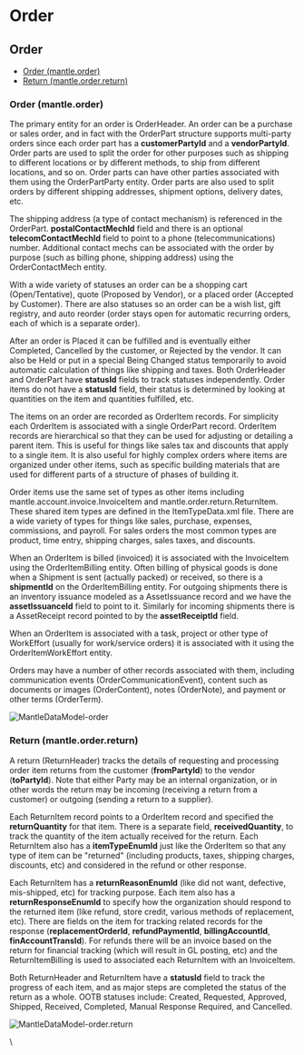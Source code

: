 # Order

## Order <a href="#order" id="order"></a>

* [Order (mantle.order)](https://www.moqui.org/m/docs/mantle/Mantle+Structure+and+UDM/Order#order-mantleorder)
* [Return (mantle.order.return)](https://www.moqui.org/m/docs/mantle/Mantle+Structure+and+UDM/Order#return-mantleorderreturn)

### Order (mantle.order) <a href="#order-mantleorder" id="order-mantleorder"></a>

The primary entity for an order is OrderHeader. An order can be a purchase or sales order, and in fact with the OrderPart structure supports multi-party orders since each order part has a **customerPartyId** and a **vendorPartyId**. Order parts are used to split the order for other purposes such as shipping to different locations or by different methods, to ship from different locations, and so on. Order parts can have other parties associated with them using the OrderPartParty entity. Order parts are also used to split orders by different shipping addresses, shipment options, delivery dates, etc.

The shipping address (a type of contact mechanism) is referenced in the OrderPart. **postalContactMechId** field and there is an optional **telecomContactMechId** field to point to a phone (telecommunications) number. Additional contact mechs can be associated with the order by purpose (such as billing phone, shipping address) using the OrderContactMech entity.

With a wide variety of statuses an order can be a shopping cart (Open/Tentative), quote (Proposed by Vendor), or a placed order (Accepted by Customer). There are also statuses so an order can be a wish list, gift registry, and auto reorder (order stays open for automatic recurring orders, each of which is a separate order).

After an order is Placed it can be fulfilled and is eventually either Completed, Cancelled by the customer, or Rejected by the vendor. It can also be Held or put in a special Being Changed status temporarily to avoid automatic calculation of things like shipping and taxes. Both OrderHeader and OrderPart have **statusId** fields to track statuses independently. Order items do not have a **statusId** field, their status is determined by looking at quantities on the item and quantities fulfilled, etc.

The items on an order are recorded as OrderItem records. For simplicity each OrderItem is associated with a single OrderPart record. OrderItem records are hierarchical so that they can be used for adjusting or detailing a parent item. This is useful for things like sales tax and discounts that apply to a single item. It is also useful for highly complex orders where items are organized under other items, such as specific building materials that are used for different parts of a structure of phases of building it.

Order items use the same set of types as other items including mantle.account.invoice.InvoiceItem and mantle.order.return.ReturnItem. These shared item types are defined in the ItemTypeData.xml file. There are a wide variety of types for things like sales, purchase, expenses, commissions, and payroll. For sales orders the most common types are product, time entry, shipping charges, sales taxes, and discounts.

When an OrderItem is billed (invoiced) it is associated with the InvoiceItem using the OrderItemBilling entity. Often billing of physical goods is done when a Shipment is sent (actually packed) or received, so there is a **shipmentId** on the OrderItemBilling entity. For outgoing shipments there is an inventory issuance modeled as a AssetIssuance record and we have the **assetIssuanceId** field to point to it. Similarly for incoming shipments there is a AssetReceipt record pointed to by the **assetReceiptId** field.

When an OrderItem is associated with a task, project or other type of WorkEffort (usually for work/service orders) it is associated with it using the OrderItemWorkEffort entity.

Orders may have a number of other records associated with them, including communication events (OrderCommunicationEvent), content such as documents or images (OrderContent), notes (OrderNote), and payment or other terms (OrderTerm).

![MantleDataModel-order](https://www.moqui.org/docs/attachment/100466/MantleDataModel-order.svg)

### Return (mantle.order.return) <a href="#return-mantleorderreturn" id="return-mantleorderreturn"></a>

A return (ReturnHeader) tracks the details of requesting and processing order item returns from the customer (**fromPartyId**) to the vendor (**toPartyId**). Note that either Party may be an internal organization, or in other words the return may be incoming (receiving a return from a customer) or outgoing (sending a return to a supplier).

Each ReturnItem record points to a OrderItem record and specified the **returnQuantity** for that item. There is a separate field, **receivedQuantity**, to track the quantity of the item actually received for the return. Each ReturnItem also has a **itemTypeEnumId** just like the OrderItem so that any type of item can be "returned" (including products, taxes, shipping charges, discounts, etc) and considered in the refund or other response.

Each ReturnItem has a **returnReasonEnumId** (like did not want, defective, mis-shipped, etc) for tracking purpose. Each item also has a **returnResponseEnumId** to specify how the organization should respond to the returned item (like refund, store credit, various methods of replacement, etc). There are fields on the item for tracking related records for the response (**replacementOrderId**, **refundPaymentId**, **billingAccountId**, **finAccountTransId**). For refunds there will be an invoice based on the return for financial tracking (which will result in GL posting, etc) and the ReturnItemBilling is used to associated each ReturnItem with an InvoiceItem.

Both ReturnHeader and ReturnItem have a **statusId** field to track the progress of each item, and as major steps are completed the status of the return as a whole. OOTB statuses include: Created, Requested, Approved, Shipped, Received, Completed, Manual Response Required, and Cancelled.

![MantleDataModel-order.return](https://www.moqui.org/docs/attachment/100466/MantleDataModel-order.return.svg)

\
